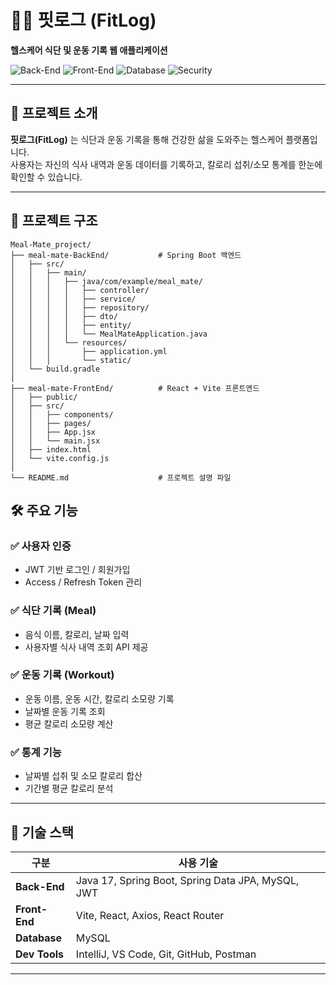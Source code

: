 # 🏃‍♂️ 핏로그 (FitLog)

**헬스케어 식단 및 운동 기록 웹 애플리케이션**

![Back-End](https://img.shields.io/badge/Back--End-Spring%20Boot-green)
![Front-End](https://img.shields.io/badge/Front--End-React%20%2B%20Vite-blue)
![Database](https://img.shields.io/badge/Database-MySQL-orange)
![Security](https://img.shields.io/badge/Security-JWT-red)

---

## 📌 프로젝트 소개

**핏로그(FitLog)** 는 식단과 운동 기록을 통해 건강한 삶을 도와주는 헬스케어 플랫폼입니다.  
사용자는 자신의 식사 내역과 운동 데이터를 기록하고, 칼로리 섭취/소모 통계를 한눈에 확인할 수 있습니다.

---

## 📂 프로젝트 구조



```
Meal-Mate_project/
├── meal-mate-BackEnd/           # Spring Boot 백엔드
│   ├── src/
│   │   ├── main/
│   │   │   ├── java/com/example/meal_mate/
│   │   │   │   ├── controller/
│   │   │   │   ├── service/
│   │   │   │   ├── repository/
│   │   │   │   ├── dto/
│   │   │   │   ├── entity/
│   │   │   │   └── MealMateApplication.java
│   │   │   └── resources/
│   │   │       ├── application.yml
│   │   │       └── static/
│   └── build.gradle
│
├── meal-mate-FrontEnd/          # React + Vite 프론트엔드
│   ├── public/
│   ├── src/
│   │   ├── components/
│   │   ├── pages/
│   │   ├── App.jsx
│   │   └── main.jsx
│   ├── index.html
│   └── vite.config.js
│
└── README.md                    # 프로젝트 설명 파일
```

## 🛠 주요 기능

### ✅ 사용자 인증
- JWT 기반 로그인 / 회원가입
- Access / Refresh Token 관리

### ✅ 식단 기록 (Meal)
- 음식 이름, 칼로리, 날짜 입력
- 사용자별 식사 내역 조회 API 제공

### ✅ 운동 기록 (Workout)
- 운동 이름, 운동 시간, 칼로리 소모량 기록
- 날짜별 운동 기록 조회
- 평균 칼로리 소모량 계산

### ✅ 통계 기능
- 날짜별 섭취 및 소모 칼로리 합산
- 기간별 평균 칼로리 분석

---

## 🔐 기술 스택

| 구분         | 사용 기술                                       |
|--------------|------------------------------------------------|
| **Back-End** | Java 17, Spring Boot, Spring Data JPA, MySQL, JWT |
| **Front-End**| Vite, React, Axios, React Router               |
| **Database** | MySQL                                          |
| **Dev Tools**| IntelliJ, VS Code, Git, GitHub, Postman        |

---



